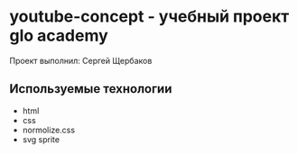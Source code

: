 # youtube-concept - учебный проект glo academy
Проект выполнил: Сергей Щербаков

## Используемые технологии
- html
- css
- normolize.css
- svg sprite

